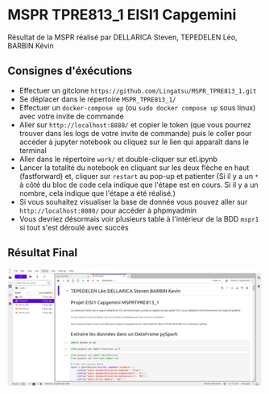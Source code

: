 # MSPR TPRE813_1 EISI1 Capgemini

Résultat de la MSPR réalisé par DELLARICA Steven, TEPEDELEN Léo, BARBIN Kévin

## Consignes d'éxécutions
* Effectuer un gitclone `https://github.com/Lingatsu/MSPR_TPRE813_1.git`
* Se déplacer dans le répertoire `MSPR_TPRE813_1/`
* Effectuer un `docker-compose up` (ou `sudo docker compose up` sous linux) avec votre invite de commande
* Aller sur `http://localhost:8888/` et copier le token (que vous pourrez trouver dans les logs de votre invite de commande) puis le coller pour accéder à jupyter notebook ou cliquez sur le lien qui apparaît dans le terminal
* Aller dans le répertoire `work/` et double-cliquer sur etl.ipynb
* Lancer la totalité du notebook en cliquant sur les deux flèche en haut (fastforward) et, cliquer sur `restart` au pop-up et patienter 
(Si il y a un `*` à côté du bloc de code cela indique que l'étape est en cours. Si il y a un nombre, cela indique que l'étape a été réalisé.)
* Si vous souhaitez visualiser la base de donnée vous pouvez aller sur `http://localhost:8080/` pour accéder à phpmyadmin
* Vous devriez désormais voir plusieurs table à l'intérieur de la BDD `mspr1` si tout s'est déroulé avec succès

## Résultat Final
![Notebook Jupyter](jupyter.png)
